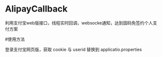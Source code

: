# AlipayCallback
利用支付宝web版接口，线程实时回调，websocke通知，达到固码免签约个人支付方案


#使用方法

登录支付宝网页版，获取 cookie 与 userid 替换到 applicatio.properties
